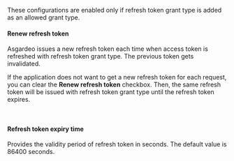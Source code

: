 These configurations are enabled only if refresh token grant type is added as an allowed grant type.

#### Renew refresh token
Asgardeo issues a new refresh token each time when access token is refreshed with refresh token grant type. The previous token gets invalidated.

If the application does not want to get a new refresh token for each request, you can clear the **Renew refresh token** checkbox. Then, the same refresh token will be issued with refresh token grant type until the refresh token expires.

<br>

#### Refresh token expiry time
Provides the validity period of refresh token in seconds. The default value is 86400 seconds.
